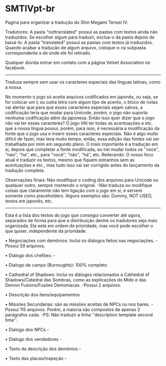 # SMTIVpt-br
Pagina para organizar a tradução do Shin Megami Tensei IV.

Tradutores: A pasta "nottranslated" possui as pastas com textos ainda não traduzidos. Se escolher algum para traduzir, exclua-o da pasta depois de baixá-lo.
            A pasta "translated" possui as pastas com textos já traduzidos. Quando acabar a tradução de algum arquivo, coloque-o na subpasta correspondente a de onde ele foi retirado.

Qualquer dúvida entrar em contato com a página Velvet Association no facebook.

----
Traduza sempre sem usar os caracteres especiais das línguas latinas, como a nossa.

No momento o jogo só aceita arquivos codificados em japonês, ou seja, se for colocar um ç ou outra letra com algum tipo de acento, o bloco de notas vai alertar que para que esses caracteres especiais sejam salvos, a codificação teria que mudar para Unicode, porém, o jogo não suporta nenhuma codificação além da japonesa.
Então isso quer dizer que o jogo não vai ter esses caracteres?
O jogo VAI ter todas as acentuações e etc. que a nossa língua possui, porém, para isso, é necessária a modificação da fonte que o jogo usa e inserir esses caracteres especiais. Não é algo muito difícil de fazer, mas leva muito tempo, então, essa edição das fontes vai ser trabalhada por mim em segundo plano. O mais importante é a tradução em si, depois que completar a fonte modificada, eu irei mudar todos os ‘’voce’’, ‘’nao’’, ‘’ha’’, etc., para ‘’você’’, ‘’não’’, ‘’há’’, etc.
Reiterando: O nosso foco atual é traduzir os textos, mesmo que fiquem estranhos sem as acentuações e etc., mas tudo isso vai ser corrigido antes do lançamento da tradução completa.

Observações finais: Não modifique o coding dos arquivos para Unicode ou qualquer outro, sempre mantendo o original.
-Não traduza ou modifique coisas que claramente não tem ligação com o jogo em si, e servem somente como placeholders. 
Alguns exemplos são: Dummy, NOT USED, textos em japonês, etc.

----

Esta é a lista dos textos do jogo que consegui converter até agora, separados de forma para que a distribuição dentre os tradutores seja mais organizada. Ela está em ordem de prioridade, mas você pode escolher o que quiser, independente da prioridade.


•	Negociações com demônios: Inclui os diálogos feitos nas negociações.
	-Possui 59 arquivos.


•	Dialogo dos chefões:
	-


•	Dialogo de campo (Burroughts): 100% completo
          

•	Cathedral of Shadows: Inclui os diálogos relacionados a Cathedral of Shadows/Catedral das Sombras, como as explicações do               Mido e das Demon Fusions/Fusões Demoniacas.
	-Possui 2 arquivos.

•	Descrição dos itens/equipamentos	


•	Missões Secundarias: são as missões aceitas de NPCs ou nos bares.
	-Possui 115 arquivos. Porém, a maioria são compostos de apenas 2 parágrafos cada. 
	-PS: Não traduzir a linha ''description template second time''.

•	Dialogo dos NPCs
            -	

•	Dialogo dos vendedores
            -	

•	Texto da descrição dos demônios
            -	

•	Texto das placas/inspeção
            -	


